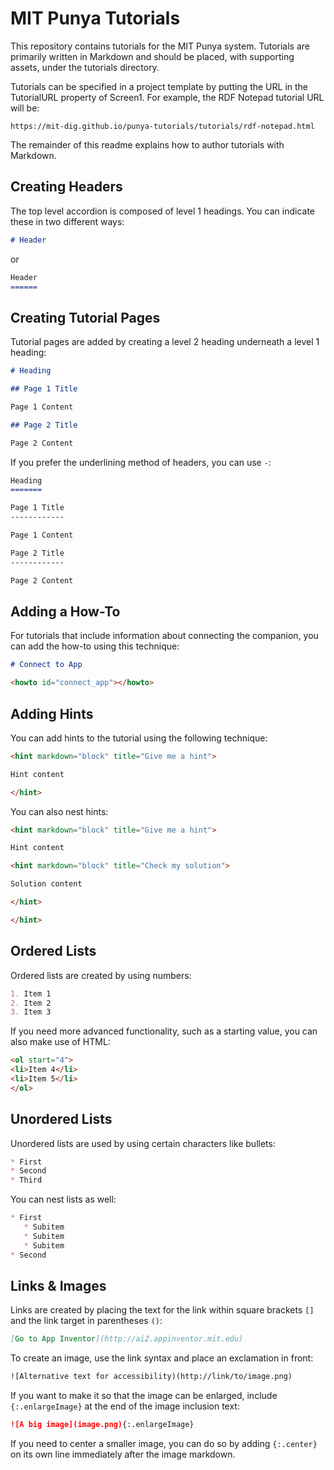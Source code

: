 # MIT Punya Tutorials

This repository contains tutorials for the MIT Punya system. Tutorials are primarily written in Markdown and should be placed, with supporting assets, under the tutorials directory.

Tutorials can be specified in a project template by putting the URL in the TutorialURL property of Screen1. For example, the RDF Notepad tutorial URL will be:

```
https://mit-dig.github.io/punya-tutorials/tutorials/rdf-notepad.html
```

The remainder of this readme explains how to author tutorials with Markdown.

## Creating Headers

The top level accordion is composed of level 1 headings. You can indicate these in two different ways:

```markdown
# Header
```

or 

```markdown
Header
======
```

## Creating Tutorial Pages

Tutorial pages are added by creating a level 2 heading underneath a level 1 heading:

```markdown
# Heading

## Page 1 Title

Page 1 Content

## Page 2 Title

Page 2 Content
```

If you prefer the underlining method of headers, you can use `-`:

```markdown
Heading
=======

Page 1 Title
------------

Page 1 Content

Page 2 Title
------------

Page 2 Content
```

## Adding a How-To

For tutorials that include information about connecting the companion, you can add the how-to using this technique:

```markdown
# Connect to App

<howto id="connect_app"></howto>
```
## Adding Hints

You can add hints to the tutorial using the following technique:

```markdown
<hint markdown="block" title="Give me a hint">

Hint content

</hint>
```

You can also nest hints:

```markdown
<hint markdown="block" title="Give me a hint">

Hint content

<hint markdown="block" title="Check my solution">

Solution content

</hint>

</hint>
```

## Ordered Lists

Ordered lists are created by using numbers:

```markdown
1. Item 1
2. Item 2
3. Item 3
```

If you need more advanced functionality, such as a starting value, you can also make use of HTML:

```markdown
<ol start="4">
<li>Item 4</li>
<li>Item 5</li>
</ol>
```

## Unordered Lists

Unordered lists are used by using certain characters like bullets:

```markdown
* First
* Second
* Third
```

You can nest lists as well:

```markdown
* First
   * Subitem
   * Subitem
   * Subitem
* Second
```

## Links & Images

Links are created by placing the text for the link within square brackets `[]` and the link target in parentheses `()`:

```markdown
[Go to App Inventor](http://ai2.appinventor.mit.edu)
```

To create an image, use the link syntax and place an exclamation in front:

```markdown
![Alternative text for accessibility)(http://link/to/image.png)
```

If you want to make it so that the image can be enlarged, include `{:.enlargeImage}` at the end of the image inclusion text:

```markdown
![A big image](image.png){:.enlargeImage}
```

If you need to center a smaller image, you can do so by adding `{:.center}` on its own line immediately after the image markdown.
